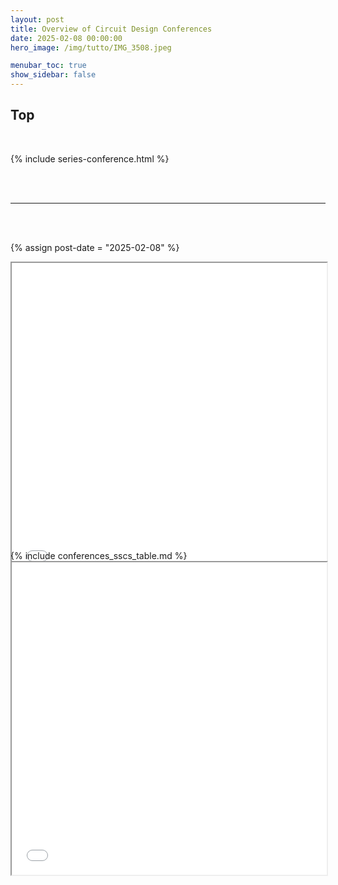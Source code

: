 ```yaml
---
layout: post
title: Overview of Circuit Design Conferences
date: 2025-02-08 00:00:00
hero_image: /img/tutto/IMG_3508.jpeg

menubar_toc: true
show_sidebar: false
---
```


## Top

<br>

<!-- Series -->
{% include series-conference.html %}

<!-- CSS -->
<style>
/* TOC */
.contents {position: sticky; top: 10%;}
</style>

<!-- Javascript -->
<script src="https://kit.fontawesome.com/46ff08c48c.js" crossorigin="anonymous"></script>
<link rel='stylesheet' href='https://cdn-uicons.flaticon.com/2.6.0/uicons-regular-straight/css/uicons-regular-straight.css'>

<br><br>

---

<br><br>

<!---------->
<!-- Main -->
<!---------->

{% assign post-date = "2025-02-08" %}

<!-- Iframe with generated HTML -->
<iframe src="{{ site.base_url }}/conferences_sscs_overlay.html" width="100%" height="500"></iframe>
<span style="display: block; margin-bottom: -3em;"></span>
{% include conferences_sscs_table.md %}

<iframe src="{{ site.base_url }}/conferences_cass_overlay.html" width="100%" height="500"></iframe>

